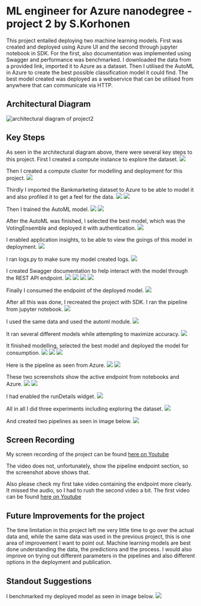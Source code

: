 # ML engineer for Azure nanodegree - project 2 by S.Korhonen

This project entailed deploying two machine learning models. First was created and deployed using Azure UI and the second through jupyter notebook in SDK. 
For the first, also documentation was implemented using Swagger and performance was benchmarked.
I downloaded the data from a provided link, imported it to Azure as a dataset. Then I utilised the AutoML in Azure to create the best possible
classification model it could find. The best model created was deployed as a webservice that can be utilised from anywhere that can communicate via HTTP.

## Architectural Diagram
![architectural diagram of project2](/screenshots/Architectural_diagram.png)

## Key Steps
As seen in the architectural diagram above, there were several key steps to this project. First I created a compute instance to explore the dataset.
![](/screenshots/Compute-instance-running.png)

Then I created a compute cluster for modelling and deployment for this project.
![](/screenshots/Cluster-running.png)

Thirdly I imported the Bankmarketing dataset to Azure to be able to model it and also profiled it to get a feel for the data.
![](/screenshots/Bankmarketing-data-in-azure.png)
![](/screenshots/Registered_dataset.png)

Then I trained the AutoML model.
![](/screenshots/completed_automl_run1.png)
![](/screenshots/experiments_completed.png)

After the AutoML was finished, I selected the best model, which was the VotingEnsemble and deployed it with authentication.
![](/screenshots/Best_model_run1_deployed.png)

I enabled application insights, to be able to view the goings of this model in deployment.
![](/screenshots/Application_insights_enabled.png)

I ran logs.py to make sure my model created logs.
![](/screenshots/Logs_running.png)

I created Swagger documentation to help interact with the model through the REST API endpoint.
![](/screenshots/Swagger_on_localhost.png)
![](/screenshots/Swagger_get.png)
![](/screenshots/Swagger_post.png)
![](/screenshots/Swagger_responses.png)

Finally I consumed the endpoint of the deployed model.
![](/screenshots/Running_endpoint_API_call.png)

After all this was done, I recreated the project with SDK. I ran the pipeline from jupyter notebook.
![](/screenshots/SDK-pipeline_running.png)

I used the same data and used the automl module.
![](/screenshots/SDK_pipeline_run_overview.png)

It ran several different models while attempting to maximize accuracy.
![](/screenshots/SDK_Models_running.png)

It finished modelling, selected the best model and deployed the model for consumption.
![](/screenshots/SDK_Bankmarketing_train_finished_run.png)
![](/screenshots/SDK_automl_endpoint.png)
![](/screenshots/SDK_automl_overview.png)

Here is the pipeline as seen from Azure.
![](/screenshots/SDK_running_pipeline.png)
![](/screenshots/pipeline_runs_asseenfromAzure.png)

These two screenshots show the active endpoint from notebooks and Azure.
![](/screenshots/SDK_active_endpoint.png)
![](/screenshots/SDK_deployed_active_endpoint.png)

I had enabled the runDetails widget.
![](/screenshots/SDK_rundetails_widget.png)

All in all I did three experiments including exploring the dataset.
![](/screenshots/all_experiments.png)

And created two pipelines as seen in image below.
![](/screenshots/Both_pipelines.png)

## Screen Recording
My screen recording of the project can be found [here on Youtube](https://youtu.be/IFRC-Co59mY)

The video does not, unfortunately, show the pipeline endpoint section, so the screenshot above shows that.

Also please check my first take video containing the endpoint more clearly. It missed the audio, so I had to rush the second video a bit. The first video
can be found [here on Youtube](https://youtu.be/WeSCx7MXDtc)

## Future Improvements for the project
The time limitation in this project left me very little time to go over the actual data and, while the same data was used in the previous project, this is one area
of improvement I want to point out. Machine learning models are best done understanding the data, the predictions and the process. I
would also improve on trying out different parameters in the pipelines and also different options in the deployment and publication.

## Standout Suggestions
I benchmarked my deployed model as seen in image below.
![](/screenshots/benchmark.png)
